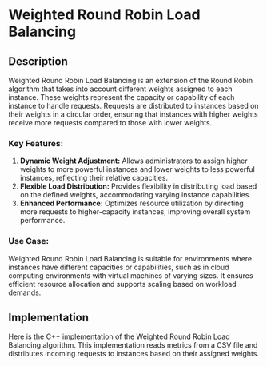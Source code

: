 # Weighted Round Robin Load Balancing

## Description

Weighted Round Robin Load Balancing is an extension of the Round Robin algorithm that takes into account different weights assigned to each instance. These weights represent the capacity or capability of each instance to handle requests. Requests are distributed to instances based on their weights in a circular order, ensuring that instances with higher weights receive more requests compared to those with lower weights.

### Key Features:

1. **Dynamic Weight Adjustment:** Allows administrators to assign higher weights to more powerful instances and lower weights to less powerful instances, reflecting their relative capacities.
2. **Flexible Load Distribution:** Provides flexibility in distributing load based on the defined weights, accommodating varying instance capabilities.
3. **Enhanced Performance:** Optimizes resource utilization by directing more requests to higher-capacity instances, improving overall system performance.

### Use Case:

Weighted Round Robin Load Balancing is suitable for environments where instances have different capacities or capabilities, such as in cloud computing environments with virtual machines of varying sizes. It ensures efficient resource allocation and supports scaling based on workload demands.

## Implementation

Here is the C++ implementation of the Weighted Round Robin Load Balancing algorithm. This implementation reads metrics from a CSV file and distributes incoming requests to instances based on their assigned weights.
